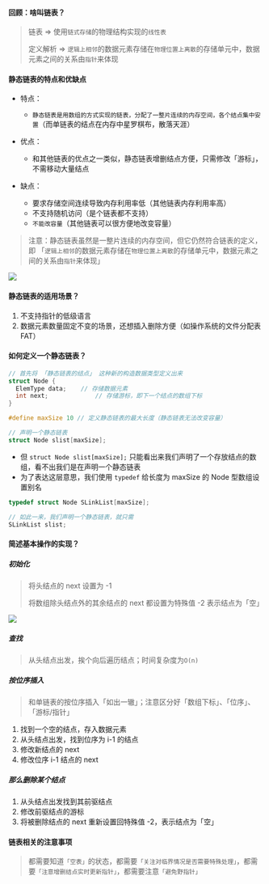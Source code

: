 #### 回顾：啥叫链表？

>
> 链表 => 使用`链式存储`的物理结构实现的`线性表`
>
> 定义解析 => `逻辑上相邻`的数据元素存储在`物理位置上离散`的存储单元中，数据元素之间的关系由`指针`来体现
>

#### 静态链表的特点和优缺点

- 特点：
  - `静态链表是用数组的方式实现的链表，分配了一整片连续的内存空间，各个结点集中安置`（而单链表的结点在内存中星罗棋布，散落天涯）

- 优点：
  - 和其他链表的优点之一类似，静态链表增删结点方便，只需修改「游标」，不需移动大量结点
- 缺点：
  - 要求存储空间连续导致内存利用率低（其他链表内存利用率高）
  - 不支持随机访问（是个链表都不支持）
  - `不能改容量`（其他链表可以很方便地改变容量）

> 注意：静态链表虽然是一整片连续的内存空间，但它仍然符合链表的定义，即 「`逻辑上相邻`的数据元素存储在`物理位置上离散`的存储单元中，数据元素之间的关系由`指针`来体现」

<img src="https://gitee.com/pj-l/imgs-1/raw/master/screenShot/image-20211011231523864.png"></img>

#### 静态链表的适用场景？

1. 不支持指针的低级语言
2. 数据元素数量固定不变的场景，还想插入删除方便（如操作系统的文件分配表 FAT）

#### 如何定义一个静态链表？

```c
// 首先将 「静态链表的结点」 这种新的构造数据类型定义出来
struct Node {
  ElemType data;	// 存储数据元素
  int next;				// 存储游标，即下一个结点的数组下标
}

#define maxSize 10 // 定义静态链表的最大长度（静态链表无法改变容量）

// 声明一个静态链表
struct Node slist[maxSize];
```

- 但 `struct Node slist[maxSize];` 只能看出来我们声明了一个存放结点的数组，看不出我们是在声明一个静态链表
- 为了表达这层意思，我们使用 `typedef` 给长度为 maxSize 的 Node 型数组设置别名

```c
typedef struct Node SLinkList[maxSize];

// 如此一来，我们声明一个静态链表，就只需
SLinkList slist;
```

#### 简述基本操作的实现？

##### 初始化

> 将头结点的 next 设置为 -1
>
> 将数组除头结点外的其余结点的 next 都设置为特殊值 -2 表示结点为「空」

<img src="https://gitee.com/pj-l/imgs-1/raw/master/screenShot/image-20211011232924698.png"></img>

##### 查找

> 从头结点出发，挨个向后遍历结点；时间复杂度为`O(n)`

##### 按位序插入

> 和单链表的按位序插入「如出一辙」；注意区分好「数组下标」、「位序」、「游标/指针」

1. 找到一个空的结点，存入数据元素
2. 从头结点出发，找到位序为 i-1 的结点
3. 修改新结点的 next
4. 修改位序 i-1 结点的 next

##### 那么删除某个结点

1. 从头结点出发找到其前驱结点
2. 修改前驱结点的游标
3. 将被删除结点的 next 重新设置回特殊值 -2，表示结点为「空」

#### 链表相关的注意事项

> 都需要知道`「空表」`的状态，都需要`「关注对临界情况是否需要特殊处理」`，都需要`「注意增删结点实时更新指针」`，都需要注意`「避免野指针」`
